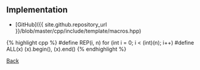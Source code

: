 ## Implementation

- [GitHub]({{ site.github.repository_url }}/blob/master/cpp/include/template/macros.hpp)

{% highlight cpp %}
#define REP(i, n) for (int i = 0; i < (int)(n); i++)
#define ALL(x) (x).begin(), (x).end()
{% endhighlight %}

[Back](../..)
